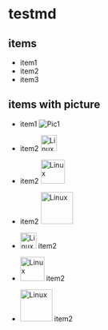 # testmd

## items

* item1
* item2
* item3

## items with picture

* item1
![Pic1](https://www.linux.org/styles/uix/uix/logo.png?raw=true)


* item2 <img src="https://www.linux.org/styles/uix/uix/logo.png" alt="Linux" height="32" />

* item2 <img src="https://www.linux.org/styles/uix/uix/logo.png" alt="Linux" height="48" />

* item2 <img src="https://www.linux.org/styles/uix/uix/logo.png" alt="Linux" height="64" />

* <img src="https://www.linux.org/styles/uix/uix/logo.png" alt="Linux" height="32" />  item2

* <img src="https://www.linux.org/styles/uix/uix/logo.png" alt="Linux" height="48" /> item2

* <img src="https://www.linux.org/styles/uix/uix/logo.png" alt="Linux" height="64" /> item2




